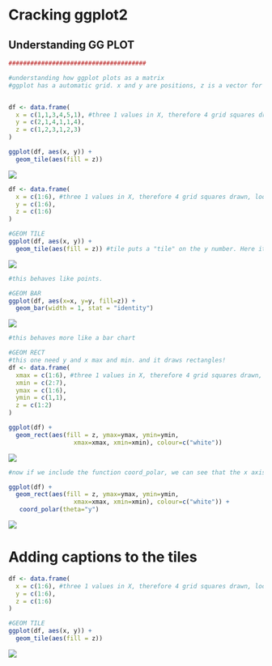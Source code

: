 Cracking ggplot2
================

Understanding GG PLOT
---------------------

``` r
######################################

#understanding how ggplot plots as a matrix
#ggplot has a automatic grid. x and y are positions, z is a vector for color. 


df <- data.frame(
  x = c(1,1,3,4,5,1), #three 1 values in X, therefore 4 grid squares drawn, look at their z value to know.
  y = c(2,1,4,1,1,4),
  z = c(1,2,3,1,2,3)
)

ggplot(df, aes(x, y)) +
  geom_tile(aes(fill = z))
```

![](crackingggplot2_files/figure-markdown_github/unnamed-chunk-1-1.png)

``` r
df <- data.frame(
  x = c(1:6), #three 1 values in X, therefore 4 grid squares drawn, look at their z value to know.
  y = c(1:6),
  z = c(1:6)
)

#GEOM TILE
ggplot(df, aes(x, y)) +
  geom_tile(aes(fill = z)) #tile puts a "tile" on the y number. Here it is writting at 25 a tile, then another ontop on 25 value, and then one at 50.
```

![](crackingggplot2_files/figure-markdown_github/unnamed-chunk-1-2.png)

``` r
#this behaves like points.

#GEOM BAR
ggplot(df, aes(x=x, y=y, fill=z)) +
  geom_bar(width = 1, stat = "identity")
```

![](crackingggplot2_files/figure-markdown_github/unnamed-chunk-1-3.png)

``` r
#this behaves more like a bar chart

#GEOM RECT
#this one need y and x max and min. and it draws rectangles!
df <- data.frame(
  xmax = c(1:6), #three 1 values in X, therefore 4 grid squares drawn, look at their z value to know.
  xmin = c(2:7),
  ymax = c(1:6),
  ymin = c(1,1),
  z = c(1:2)
)

ggplot(df) +
  geom_rect(aes(fill = z, ymax=ymax, ymin=ymin, 
                  xmax=xmax, xmin=xmin), colour=c("white"))
```

![](crackingggplot2_files/figure-markdown_github/unnamed-chunk-1-4.png)

``` r
#now if we include the function coord_polar, we can see that the x axis starts at 12 o clock vertically and then bars grow cirularly, like a race track. y being the size of the degree of that circular growth.

ggplot(df) +
  geom_rect(aes(fill = z, ymax=ymax, ymin=ymin, 
                  xmax=xmax, xmin=xmin), colour=c("white")) +
   coord_polar(theta="y")
```

![](crackingggplot2_files/figure-markdown_github/unnamed-chunk-1-5.png)

Adding captions to the tiles
============================

``` r
df <- data.frame(
  x = c(1:6), #three 1 values in X, therefore 4 grid squares drawn, look at their z value to know.
  y = c(1:6),
  z = c(1:6)
)

#GEOM TILE
ggplot(df, aes(x, y)) +
  geom_tile(aes(fill = z))
```

![](crackingggplot2_files/figure-markdown_github/unnamed-chunk-2-1.png)
